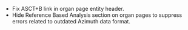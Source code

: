 - Fix ASCT+B link in organ page entity header.
- Hide Reference Based Analysis section on organ pages to suppress errors related to outdated Azimuth data format.
